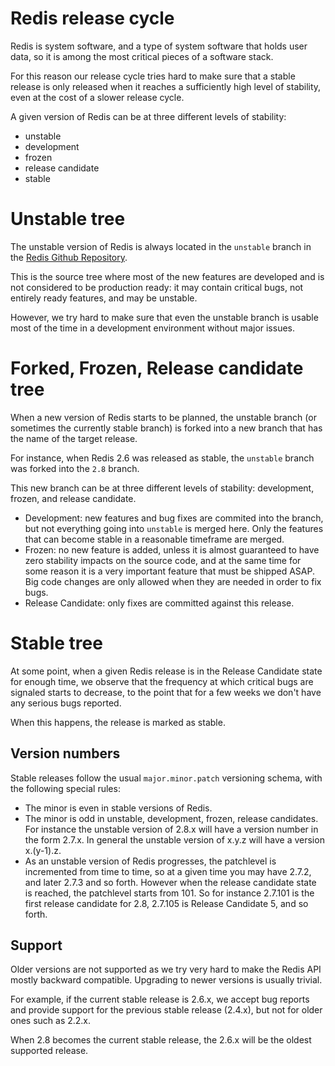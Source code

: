 Redis release cycle
===

Redis is system software, and a type of system software that holds user
data, so it is among the most critical pieces of a software stack.

For this reason our release cycle tries hard to make sure that a stable
release is only released when it reaches a sufficiently high level of
stability, even at the cost of a slower release cycle.

A given version of Redis can be at three different levels of stability:

* unstable
* development
* frozen
* release candidate
* stable

Unstable tree
===

The unstable version of Redis is always located in the `unstable` branch in
the [Redis Github Repository](http://github.com/antirez/redis).

This is the source tree where most of the new features are developed and
is not considered to be production ready: it may contain critical bugs,
not entirely ready features, and may be unstable.

However, we try hard to make sure that even the unstable branch is
usable most of the time in a development environment without major
issues.

Forked, Frozen, Release candidate tree
===

When a new version of Redis starts to be planned, the unstable branch
(or sometimes the currently stable branch) is forked into a new
branch that has the name of the target release.

For instance, when Redis 2.6 was released as stable, the `unstable` branch
was forked into the `2.8` branch.

This new branch can be at three different levels of stability:
development, frozen, and release candidate.

* Development: new features and bug fixes are commited into the branch, but not everything going into `unstable` is merged here. Only the features that can become stable in a reasonable timeframe are merged.
* Frozen: no new feature is added, unless it is almost guaranteed to have zero stability impacts on the source code, and at the same time for some reason it is a very important feature that must be shipped ASAP. Big code changes are only allowed when they are needed in order to fix bugs.
* Release Candidate: only fixes are committed against this release.

Stable tree
===

At some point, when a given Redis release is in the Release Candidate state
for enough time, we observe that the frequency at which critical bugs are
signaled starts to decrease, to the point that for a few weeks we don't have
any serious bugs reported.

When this happens, the release is marked as stable.

Version numbers
---

Stable releases follow the usual `major.minor.patch` versioning schema, with the following special rules:

* The minor is even in stable versions of Redis.
* The minor is odd in unstable, development, frozen, release candidates. For instance the unstable version of 2.8.x will have a version number in the form 2.7.x. In general the unstable version of x.y.z will have a version x.(y-1).z.
* As an unstable version of Redis progresses, the patchlevel is incremented from time to time, so at a given time you may have 2.7.2, and later 2.7.3 and so forth. However when the release candidate state is reached, the patchlevel starts from 101. So for instance 2.7.101 is the first release candidate for 2.8, 2.7.105 is Release Candidate 5, and so forth.

Support
---

Older versions are not supported as we try very hard to make the
Redis API mostly backward compatible. Upgrading to newer versions
is usually trivial.

For example, if the current stable release is 2.6.x, we accept bug
reports and provide support for the previous stable release
(2.4.x), but not for older ones such as 2.2.x.

When 2.8 becomes the current stable release, the 2.6.x will be the
oldest supported release.
